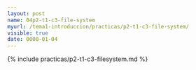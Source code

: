 ```yaml
---
layout: post
name: 04p2-t1-c3-file-system
myurl: /tema1-introduccion/practicas/p2-t1-c3-file-system/
visible: true
date: 0000-01-04
---
```


{% include practicas/p2-t1-c3-filesystem.md %}
